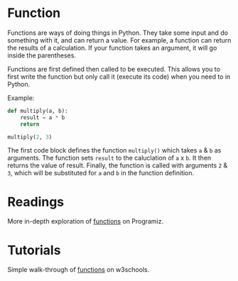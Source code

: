 # Function

Functions are ways of doing things in Python. They take some input and do something with it, and can return a value. For example, a function can return the results of a calculation. If your function takes an argument, it will go inside the parentheses. 

Functions are first defined then called to be executed. This allows you to first write the function but only call it (execute its code) when you need to in Python.

Example: 

```python
def multiply(a, b):
    result = a * b
    return 

multiply(2, 3)
```

The first code block defines the function `multiply()` which takes `a` & `b` as arguments. The function sets `result` to the caluclation of `a` x `b`. It then returns the value of result. Finally, the function is called with arguments `2` & `3`, which will be substituted for `a` and `b` in the function definition. 

# Readings

More in-depth exploration of [functions](https://www.programiz.com/python-programming/function) on Programiz.


# Tutorials

Simple walk-through of [functions](https://www.w3schools.com/python/python_functions.asp) on w3schools.